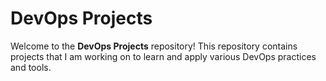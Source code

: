 # DevOps Projects

Welcome to the **DevOps Projects** repository! This repository contains projects that I am working on to learn and apply various DevOps practices and tools.
